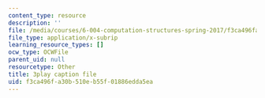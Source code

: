 ```yaml
---
content_type: resource
description: ''
file: /media/courses/6-004-computation-structures-spring-2017/f3ca496fa30b510eb55f01886edda5ea_wP-ODG_e1i0.vtt
file_type: application/x-subrip
learning_resource_types: []
ocw_type: OCWFile
parent_uid: null
resourcetype: Other
title: 3play caption file
uid: f3ca496f-a30b-510e-b55f-01886edda5ea
---
```

